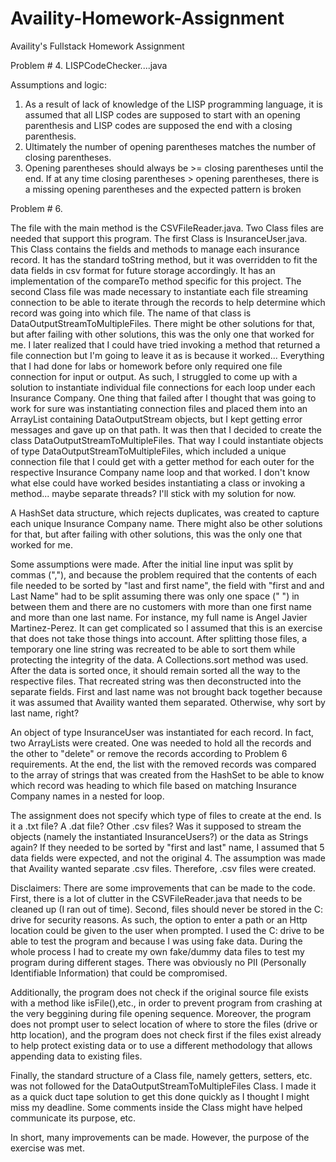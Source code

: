 # Availity-Homework-Assignment
Availity's Fullstack Homework Assignment 

Problem # 4.
LISPCodeChecker....java

Assumptions and logic: 
1. As a result of lack of knowledge of the LISP programming language, it is assumed that all LISP codes are supposed to start with an opening parenthesis and LISP codes are supposed the end with a closing parenthesis. 
2. Ultimately the number of opening parentheses matches the number of closing parentheses.
3. Opening parentheses should always be >= closing parentheses until the end.  If at any time closing parentheses > opening parentheses, there is a missing opening parentheses and the expected pattern is broken


Problem # 6.

The file with the main method is the CSVFileReader.java.  Two Class files are needed that support this program.  The first Class is InsuranceUser.java.  This Class contains the fields and methods to manage each insurance record.  It has the standard toString method, but it was overridden to fit the data fields in csv format for future storage accordingly.  It has an implementation of the compareTo method specific for this project.  The second Class file was made necessary to instantiate each file streaming connection to be able to iterate through the records to help determine which record was going into which file.  The name of that class is DataOutputStreamToMultipleFiles.  There might be other solutions for that, but after failing with other solutions, this was the only one that worked for me.  I later realized that I could have tried invoking a method that returned a file connection but I'm going to leave it as is because it worked... Everything that I had done for labs or homework before only required one file connection for input or output.  As such, I struggled to come up with a solution to instantiate individual file connections for each loop under each Insurance Company.  One thing that failed after I thought that was going to work for sure was instantiating connection files and placed them into an ArrayList containing DataOutputStream objects, but I kept getting error messages and gave up on that path.  It was then that I decided to create the class DataOutputStreamToMultipleFiles.   That way I could instantiate objects of type DataOutputStreamToMultipleFiles, which included a unique connection file that I could get with a getter method for each outer for the respective Insurance Company name loop and that worked.  I don't know what else could have worked besides instantiating a class or invoking a method... maybe separate threads?  I'll stick with my solution for now.          

A HashSet<String> data structure, which rejects duplicates, was created to capture each unique Insurance Company name.  There might also be other solutions for that, but after failing with other solutions, this was the only one that worked for me.    

Some assumptions were made.  After the initial line input was split by commas (","), and because the problem required that the contents of each file needed to be sorted by "last and first name", the field with "first and and Last Name" had to be split assuming there was only one space (" ") in between them and there are no customers with more than one first name and more than one last name.  For instance, my full name is Angel Javier Martinez-Perez.  It can get complicated so I assumed that this is an exercise that does not take those things into account.  After splitting those files, a temporary one line string was recreated to be able to sort them while protecting the integrity of the data.  A Collections.sort method was used.  After the data is sorted once, it should remain sorted all the way to the respective files.  That recreated string was then deconstructed into the separate fields.  First and last name was not brought back together because it was assumed that Availity wanted them separated.  Otherwise, why sort by last name, right?    

An object of type InsuranceUser was instantiated for each record.  In fact, two ArrayLists<InsuranceUser> were created.  One was needed to hold all the records and the other to "delete" or remove the records according to Problem 6 requirements.  At the end, the list with the removed records was compared to the array of strings that was created from the HashSet<String> to be able to know which record was heading to which file based on matching Insurance Company names in a nested for loop.  

The assignment does not specify which type of files to create at the end.  Is it a .txt file?  A .dat file? Other .csv files?  Was it supposed to stream the objects (namely the instantiated InsuranceUsers?) or the data as Strings again?  If they needed to be sorted by "first and last" name, I assumed that 5 data fields were expected, and not the original 4.  The assumption was made that Availity wanted separate .csv files.  Therefore, .csv files were created.    

Disclaimers:
There are some improvements that can be made to the code.  First, there is a lot of clutter in the CSVFileReader.java that needs to be cleaned up (I ran out of time).  Second, files should never be stored in the C: drive for security reasons. As such, the option to enter a path or an Http location could be given to the user when prompted.  I used the C: drive to be able to test the program and because I was using fake data.  During the whole process I had to create my own fake/dummy data files to test my program during different stages.  There was obviously no PII (Personally Identifiable Information) that could be compromised.      

Additionally, the program does not check if the original source file exists with a method like isFile(),etc., in order to prevent program from crashing at the very beggining during file opening sequence.  Moreover, the program does not prompt user to select location of where to store the files (drive or http location), and the program does not check first if the files exist already to help protect existing data or to use a different methodology that allows appending data to existing files.  

Finally, the standard structure of a Class file, namely getters, setters, etc. was not followed for the DataOutputStreamToMultipleFiles Class.  I made it as a quick duct tape solution to get this done quickly as I thought I might miss my deadline.   Some comments inside the Class might have helped communicate its purpose, etc.  

In short, many improvements can be made.  However, the purpose of the exercise was met.  
